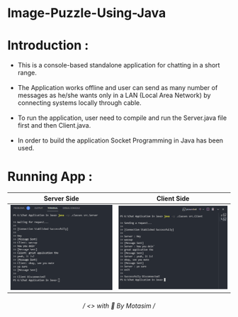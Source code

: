 # Image-Puzzle-Using-Java
# <h1>Introduction :</h1>
<ul>
  <li>
    This is a console-based standalone application for chatting in a short range.
  </li><br>
  <li>
    The Application works offline and user can send as many number of messages as he/she wants only in a LAN (Local Area Network) by connecting systems locally through cable.
  </li><br>
  <li>
    To run the application, user need to compile and run the Server.java file first and then Client.java.
  </li>
  <br>
  <li>
    In order to build the application Socket Programming in Java has been used.
  </li>
</ul>

# <h1>Running App :</h1>

|Server Side|Client Side|
|------|------|
|<img src="https://github.com/motasimmakki/Chat-Application-In-Java/blob/main/Image%20resources/Server%20class.png" />|<img src="https://github.com/motasimmakki/Chat-Application-In-Java/blob/main/Image%20resources/Client%20class.png"/>|

  
<h6 align='center'>
   / <> with 🧡 By Motasim /
<h6>
